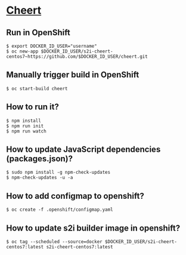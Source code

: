 # [Cheert](https://github.com/arapov/cheert)

## Run in OpenShift
```
$ export DOCKER_ID_USER="username"
$ oc new-app $DOCKER_ID_USER/s2i-cheert-centos7~https://github.com/$DOCKER_ID_USER/cheert.git
```

## Manually trigger build in OpenShift
```
$ oc start-build cheert
```

## How to run it?
```
$ npm install
$ npm run init
$ npm run watch
```

## How to update JavaScript dependencies (packages.json)?
```
$ sudo npm install -g npm-check-updates
$ npm-check-updates -u -a
```

## How to add configmap to openshift?
```
$ oc create -f .openshift/configmap.yaml
```

## How to update s2i builder image in openshift?
```
$ oc tag --scheduled --source=docker $DOCKER_ID_USER/s2i-cheert-centos7:latest s2i-cheert-centos7:latest
```